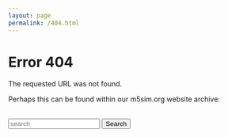 ```yaml
---
layout: page
permalink: /404.html
---
```


# Error 404

The requested URL was not found.

Perhaps this can be found within our m5sim.org website archive:

<script>

var url = "http://old.gem5.org" + window.location.pathname + ".html";
document.write('<a href="' + url + '">' + url + '</a>');

</script>

<br>
<div class="search">
  <form action="/search" method="get">
    <label for="search-box"><i class="fa fa-search"></i></label>
    <input type="text" id="search-box" name="query" placeholder="search">
    <button type="submit" value="search" class="btn-outline-primary">Search</button>
  </form>
</div>
<br><br>


<ul id="search-results"></ul>

<script>
  window.store = {
    {% for page in site.pages %}
      "{{ page.url | slugify }}": {
        "title": "{{ page.title | xml_escape }}",
        "content": {{ page.content | strip_html | strip_newlines | jsonify }},
        "url": "{{ page.url | xml_escape }}"
      }
      {% unless forloop.last %},{% endunless %}
    {% endfor %}
  };
</script>
<script src="/assets/js/lunr.min.js"></script>
<script src="/assets/js/search.js"></script>
